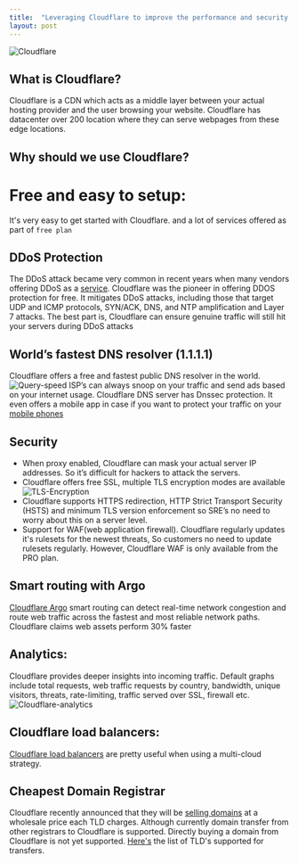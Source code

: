 ```yaml
---
title:  "Leveraging Cloudflare to improve the performance and security of your site"
layout: post
---
```


![Cloudflare](https://www.bleepstatic.com/content/hl-images/2019/09/29/cloudflare-new-logo.jpg)

## What is Cloudflare?
Cloudflare is a CDN which acts as a middle layer between your actual hosting provider and the user browsing your website. Cloudflare has datacenter over 200 location where they can serve webpages from these edge locations.

## Why should we use Cloudflare?   

# Free and easy to setup:

It's very easy to get started with Cloudflare. and a lot of services offered as part of `free plan`

## DDoS Protection

The DDoS attack became very common in recent years when many vendors offering DDoS as a [service](https://securelist.com/the-cost-of-launching-a-ddos-attack/77784/).  Cloudflare was the pioneer in offering DDOS protection for free. It mitigates DDoS attacks, including those that target UDP and ICMP protocols, SYN/ACK, DNS, and NTP amplification and Layer 7 attacks. The best part is, Cloudflare can ensure genuine traffic will still hit your servers during DDoS attacks

## World’s fastest DNS resolver (1.1.1.1)

Cloudflare offers a free and fastest public DNS resolver in the world. ![Query-speed](https://www.cloudflare.com/img/learning/dns/what-is-1.1.1.1/query-speed.png)
ISP’s can always snoop on your traffic and send ads based on your internet usage. Cloudflare DNS server has Dnssec protection. It even offers a mobile app in case if you want to protect your traffic on your [mobile phones](https://1.1.1.1/dns/)

## Security

- When proxy enabled, Cloudflare can mask your actual server IP addresses. So it’s difficult for hackers to attack the servers.
- Cloudflare offers free SSL, multiple TLS encryption modes are available
![TLS-Encryption](https://docs.bitnami.com/images/img/platforms/common/cloudflare-SSL.png)
- Cloudflare supports HTTPS redirection, HTTP Strict Transport Security (HSTS)
 and minimum TLS version enforcement so SRE’s no need to worry about this on a server level.
- Support for WAF(web application firewall). Cloudflare regularly updates it's rulesets for the newest threats, So customers no need to update rulesets regularly. However, Cloudflare WAF is only available from the PRO plan.

## Smart routing with Argo

[Cloudflare Argo](https://www.cloudflare.com/products/argo-smart-routing/) smart routing can detect real-time network congestion and route web traffic across the fastest and most reliable network paths. Cloudflare claims web assets perform 30% faster

## Analytics:

Cloudflare provides deeper insights into incoming traffic. Default graphs include total requests, web traffic requests by country, bandwidth, unique visitors, threats, rate-limiting, traffic served over SSL, firewall etc.
![Cloudflare-analytics](https://www.cloudflare.com/resources/images/slt3lc6tev37/4rXajXOhL1JZaor9cIUbtX/47c4f0e8a5d800325942f01f728cdf41/Dashboard_Firewall.png)

## Cloudflare load balancers:

[Cloudflare load balancers](https://www.cloudflare.com/en-in/load-balancing/) are pretty useful when using a multi-cloud strategy. 

## Cheapest Domain Registrar

Cloudflare recently announced that they will be [selling domains](https://blog.cloudflare.com/cloudflare-registrar/) at a wholesale price each TLD charges. Although currently domain transfer from other registrars to Cloudflare is supported. Directly buying a domain from Cloudflare is not yet supported. [Here's](https://www.cloudflare.com/tld-policies/) the list of TLD's supported for transfers.



